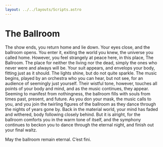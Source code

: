 ```yaml
---
layout: ../../layouts/Scripts.astro
---
```


# The Ballroom

The show ends, you return home and lie down. Your eyes close, and the ballroom opens. You enter it, exiting the world you knew, the universe you called home. However, you feel strangely at peace here, in this place, The Ballroom. The place for neither the living nor the dead, simply the ones who never were and always will be.
Your suit appears, and envelops your body, fitting just as it should. The lights shine, but do not quite sparkle. The music begins, played by an orchestra who you can hear, but not see, for an audience of seemingly just yourself. Their wistful tone, however, touches all points of your body and mind, and as the music continues, they appear. Seeming to manifest from nothingness, the ballroom fills with souls from times past, present, and future. As you don your mask, the music calls to you, and you join the twirling figures of the ballroom as they dance through the nights of years gone by. Back in the material world, your mind has faded and withered, body following closely behind. But it is alright, for the ballroom comforts you in the warm tone of itself, and the symphony continues to beckon you to dance through the eternal night, and finish out your final waltz.

May the ballroom remain eternal. C’est fini.